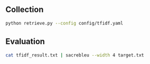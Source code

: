 ## Collection

```bash
python retrieve.py --config config/tfidf.yaml
```

## Evaluation

```bash
cat tfidf_result.txt | sacrebleu --width 4 target.txt
```
